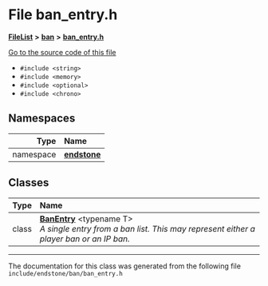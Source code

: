 

# File ban\_entry.h



[**FileList**](files.md) **>** [**ban**](dir_f1b1f2e9abb31749ef58cd98f22bcd78.md) **>** [**ban\_entry.h**](ban__entry_8h.md)

[Go to the source code of this file](ban__entry_8h_source.md)



* `#include <string>`
* `#include <memory>`
* `#include <optional>`
* `#include <chrono>`













## Namespaces

| Type | Name |
| ---: | :--- |
| namespace | [**endstone**](namespaceendstone.md) <br> |


## Classes

| Type | Name |
| ---: | :--- |
| class | [**BanEntry**](classendstone_1_1BanEntry.md) &lt;typename T&gt;<br>_A single entry from a ban list. This may represent either a player ban or an IP ban._  |



















































------------------------------
The documentation for this class was generated from the following file `include/endstone/ban/ban_entry.h`

